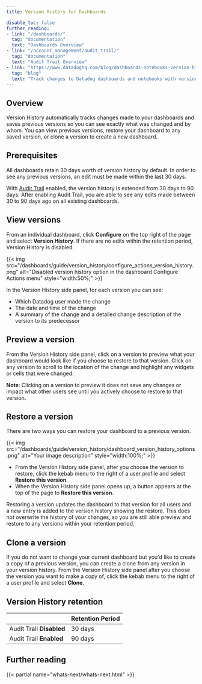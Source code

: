 ```yaml
---
title: Version History for Dashboards

disable_toc: false
further_reading:
- link: "/dashboards/"
  tag: "documentation"
  text: "Dashboards Overview"
- link: "/account_management/audit_trail/"
  tag: "documentation"
  text: "Audit Trail Overview"
- link: "https://www.datadoghq.com/blog/dashboards-notebooks-version-history/"
  tag: "blog"
  text: "Track changes to Datadog dashboards and notebooks with version history"
---
```


## Overview
Version History automatically tracks changes made to your dashboards and saves previous versions so you can see exactly what was changed and by whom. You can view previous versions, restore your dashboard to any saved version, or clone a version to create a new dashboard.

## Prerequisites
All dashboards retain 30 days worth of version history by default. In order to see any previous versions, an edit must be made within the last 30 days.

With [Audit Trail][1] enabled, the version history is extended from 30 days to 90 days. After enabling Audit Trail, you are able to see any edits made between 30 to 90 days ago on all existing dashboards.

## View versions
From an individual dashboard, click **Configure** on the top right of the page and select **Version History**. If there are no edits within the retention period, Version History is disabled.

{{< img src="/dashboards/guide/version_history/configure_actions_version_history.png" alt="Disabled version history option in the dashboard Configure Actions menu" style="width:50%;" >}}

In the Version History side panel, for each version you can see:
- Which Datadog user made the change
- The date and time of the change
- A summary of the change and a detailed change description of the version to its predecessor

## Preview a version
From the Version History side panel, click on a version to preview what your dashboard would look like if you choose to restore to that version. Click on any version to scroll to the location of the change and highlight any widgets or cells that were changed.

**Note**: Clicking on a version to preview it does not save any changes or impact what other users see until you actively choose to restore to that version.

## Restore a version
There are two ways you can restore your dashboard to a previous version.

{{< img src="/dashboards/guide/version_history/dashboard_version_history_options.png" alt="Your image description" style="width:100%;" >}}

- From the Version History side panel, after you choose the version to restore, click the kebab menu to the right of a user profile and select **Restore this version**.
- When the Version History side panel opens up, a button appears at the top of the page to **Restore this version**.

Restoring a version updates the dashboard to that version for all users and a new entry is added to the version history showing the restore. This does not overwrite the history of your changes, so you are still able preview and restore to any versions within your retention period.

## Clone a version
If you do not want to change your current dashboard but you'd like to create a copy of a previous version, you can create a clone from any version in your version history. From the Version History side panel after you choose the version you want to make a copy of, click the kebab menu to the right of a user profile and select **Clone**.

## Version History retention

|                          | Retention Period    |
| -----------------------  | ------- |
| Audit Trail **Disabled** | 30 days |
| Audit Trail **Enabled**  | 90 days |


[1]: /account_management/audit_trail/

## Further reading

{{< partial name="whats-next/whats-next.html" >}}
